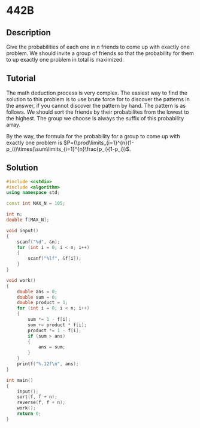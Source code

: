 # 442B

## Description  
Give the probabilities of each one in $n$ friends to come up with exactly one problem.
We should invite a group of friends so that
the probability for them to up exactly one problem in total is maximized.

## Tutorial  
The math deduction process is very complex.
The easiest way to find the solution to this problem is to use brute force for to discover the patterns in the answer,
if you cannot discover the pattern by hand.
The pattern is as follows.
We should sort the friends by their probabilites from the lowest to the highest.
The group we choose is always the suffix of this probability array.

By the way, the formula for the probability for a group to come up with exactly one problem is $P=(\prod\limits_{i=1}^{n}(1-p_i))\times(\sum\limits_{i=1}^{n}\frac{p_i}{1-p_i})$.

## Solution  
```cpp
#include <cstdio>
#include <algorithm>
using namespace std;

const int MAX_N = 105;

int n;
double f[MAX_N];

void input()
{
	scanf("%d", &n);
	for (int i = 0; i < n; i++)
	{
		scanf("%lf", &f[i]);
	}
}

void work()
{
	double ans = 0;
	double sum = 0;
	double product = 1;
	for (int i = 0; i < n; i++)
	{
		sum *= 1 - f[i];
		sum += product * f[i];
		product *= 1 - f[i];
		if (sum > ans)
		{
			ans = sum;
		}
	}
	printf("%.12f\n", ans);
}

int main()
{
	input();
	sort(f, f + n);
	reverse(f, f + n);
	work();
	return 0;
}
```
